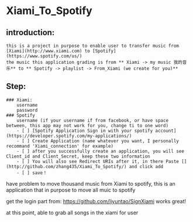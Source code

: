 # Xiami_To_Spotify


## introduction:
    this is a project in purpose to enable user to transfer music from [Xiami](http://www.xiami.com) to [Spotify](https://www.spotify.com/us/)
    the music this application grading is from ** Xiami -> my music 我的音乐** to ** Spotify -> playlist -> From_Xiami (we create for you)**

## Step:
    ### Xiami:
        username
        password
    ### Spotify
        username (if your username if from facebook, or have space between, this app may not work for you, change ti to one word)
        - [ ] [Spotify Application Sign in with your spotify account](https://developer.spotify.com/my-applications/)
        - [ ] Create Application (name whatever you want, I personally recommand 'Xiami_connection' for example)
        - [ ] after you successfully create an application, you will see Client_id and Client_Secret, keep these two information
        - [ ] You will also see Redirect URIs after it, in there Paste [](http://github.com/zhang435/Xiami_To_Spotify/) and click add
        - [ ] save！
        
have problem to move thousand music from Xiami to spotify, this is an application that in purpose to move all muic to spotify

get the login part from:
https://github.com/liyuntao/SignXiami
works great!

at this point, able to grab all songs in the xiami for user

